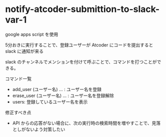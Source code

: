 # notify-atcoder-submittion-to-slack-var-1
google apps script を使用

5分おきに実行することで、登録ユーザーが Atcoder にコードを提出すると slack に通知が来る

slack のチャンネルでメンションを付けて呼ぶことで、コマンドを打つことができる。


コマンド一覧
- add_user (ユーザー名) ... : ユーザー名を登録
- erase_user (ユーザー名) ... : ユーザー名を登録解除
- users: 登録しているユーザー名を表示

修正すべき点
- API からの応答がない場合に、次の実行時の検索時間を増やすことで、見落としがないよう対策したい

